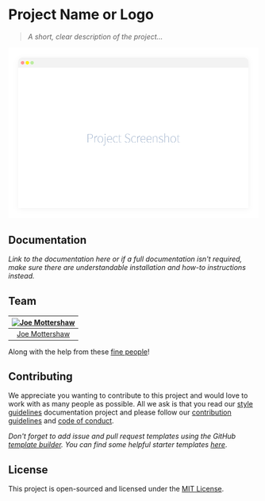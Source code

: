 # Project Name or Logo

> *A short, clear description of the project...*

![Project Screenshot](./screenshot.png)

## Documentation

*Link to the documentation here or if a full documentation isn't required, make sure there are understandable installation and how-to instructions instead.*

## Team

| [![Joe Mottershaw](https://avatars1.githubusercontent.com/u/5093255?s=100)](https://github.com/joemottershaw) |
|:-------------------------------------------------------------------------------------------------------------:|
| [Joe Mottershaw](https://github.com/joemottershaw)                                                            |

Along with the help from these [fine people](https://github.com/cloudeight/template/graphs/contributors)!

## Contributing

We appreciate you wanting to contribute to this project and would love to work with as many people as possible. All we ask is that you read our [style guidelines](https://github.com/cloudeight/style-guidelines) documentation project and please follow our [contribution guidelines](./.github/CONTRIBUTING.md) and [code of conduct](./.github/CODE_OF_CONDUCT.md).

*Don't forget to add issue and pull request templates using the GitHub [template builder](../../issues/templates/edit). You can find some helpful starter templates [here](./starter)*.

## License

This project is open-sourced and licensed under the [MIT License](./LICENSE).

